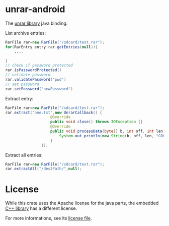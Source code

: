 # unrar-android
The [unrar library](https://www.rarlab.com/rar_add.htm) java binding.

List archive entries:
```java
RarFile rar=new RarFile("/sdcard/test.rar");
for(RarEntry entry:rar.getEntries(null)){
    ....

}
// check if password protected
rar.isPasswordProtected()
// validate password
rar.validatePassword("pwd")
// set password
rar.setPassword("newPassword")
```
Extract entry:
``` java
RarFile rar=new RarFile("/sdcard/test.rar");
rar.extract("one.txt",new UnrarCallback() {
                    @Override
                    public void close() throws IOException {}
                    @Override
                    public void processData(byte[] b, int off, int len) throws IOException {
                        System.out.println(new String(b, off, len, "GBK"));
                    }
                });
```

Extract all entries:
``` java
RarFile rar=new RarFile("/sdcard/test.rar");
rar.extractAll("/destPath/",null);
```

# License

While this crate uses the Apache license for the java parts,
      the embedded [C++ library](./src/main/cpp/libunrar/) has a different license.

For more informations, see its [license file](./src/main/cpp/libunrar/license.txt).

